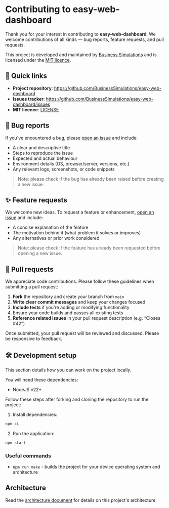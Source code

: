 # Contributing to easy-web-dashboard

Thank you for your interest in contributing to **easy-web-dashboard**.
We welcome contributions of all kinds — bug reports, feature requests, and pull requests.

This project is developed and maintained by [Business Simulations](https://www.businesssimulations.com) and is licensed
under the [MIT licence](LICENSE.md).

## 📌 Quick links

- **Project repository**: https://github.com/BusinessSimulations/easy-web-dashboard
- **Issues tracker**: https://github.com/BusinessSimulations/easy-web-dashboard/issues
- **MIT licence**: [LICENSE](LICENSE.md)

## 🐛 Bug reports

If you've encountered a bug, please [open an issue](https://github.com/BusinessSimulations/easy-web-dashboard/issues/new?template=bug_report.yml) and include:

- A clear and descriptive title
- Steps to reproduce the issue
- Expected and actual behaviour
- Environment details (OS, browser/server, versions, etc.)
- Any relevant logs, screenshots, or code snippets

> Note: please check if the bug has already been raised before creating a new issue.

## ✨ Feature requests

We welcome new ideas. To request a feature or enhancement, [open an issue](https://github.com/BusinessSimulations/easy-web-dashboard/issues/new?template=feature_request.yml) and include:

- A concise explanation of the feature
- The motivation behind it (what problem it solves or improves)
- Any alternatives or prior work considered

> Note: please check if the feature has already been requested before opening a new issue.

## 🔧 Pull requests

We appreciate code contributions. Please follow these guidelines when submitting a pull request:

1. **Fork** the repository and create your branch from `main`
2. **Write clear commit messages** and keep your changes focused
3. **Include tests** if you're adding or modifying functionality
4. Ensure your code builds and passes all existing tests
5. **Reference related issues** in your pull request description (e.g. “Closes #42”)

Once submitted, your pull request will be reviewed and discussed. Please be responsive to feedback.

## 🛠 Development setup

This section details how you can work on the project locally.

You will need these dependencies:

- NodeJS v22+

Follow these steps after forking and cloning the repository to run the project:

1. Install dependencies:

```bash
npm ci
```

2. Run the application:

```bash
npm start
```

### Useful commands

- `npm run make` - builds the project for your device operating system and architecture

## Architecture

Read the [architecture document](./ARCHITECTURE.md) for details on this project's architecture.
